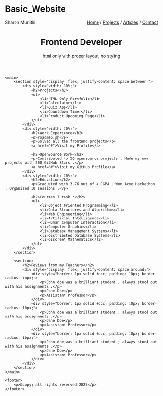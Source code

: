 # Basic_Website
<!DOCTYPE html>
<html lang="en">
<head>
    <meta charset="UTF-8">
    <meta name="viewport" content="width=device-width, initial-scale=1.0">
    <title>Frontend Developer Portfolio</title>
</head>
<body>
    <header>
        <div style="display: flex; justify-content: space-between; align-items: center;">
            <div>Sharon Muriithi</div>
            <nav>
                <a href="#">Home</a> /
                <a href="#">Projects</a> /
                <a href="#">Articles</a> /
                <a href="#">Contact</a>
            </nav>
        </div>
        <div>
            <h1>Frontend Developer</h1>
            <p>html only with proper layout, no styling</p>
        </div>
    </header>

    <main>
        <section style="display: flex; justify-content: space-between;">
            <div style="width: 30%;">
                <h2>Projects</h2>
                <ul>
                    <li>HTML Only Portfolio</li>
                    <li>Calculator</li>
                    <li>Quiz App</li>
                    <li>Countdown Timer</li>
                    <li>Product Upcoming Page</li>
                </ul>
            </div>
            <div style="width: 30%;">
                <h2>Work Experience</h2>
                <p>roadmap.sh</p>
                <p>Solved all the frontend projects</p>
                <a href="#">Visit my Profile</a>
                
                <h2>OpenSource Work</h2>
                <p>Contributed to 50 opensource projects . Made my own projects with 200 GitHub Stars .</p>
                <a href="#">Visit my GitHub Profile</a>
            </div>
            <div style="width: 30%;">
                <h2>Education</h2>
                <p>Graduated with 3.76 out of 4 CGPA . Won Acme Hackathon . Organized 30 sessions .</p>
                
                <h2>Courses I took :</h2>
                <ul>
                    <li>Object Oriented Programming</li>
                    <li>Data Structures and Algorithms</li>
                    <li>Web Engineering</li>
                    <li>Artificial Intelligence</li>
                    <li>Human Computer Interaction</li>
                    <li>Computer Graphics</li>
                    <li>Database Management Systems</li>
                    <li>Distributed Database Systems</li>
                    <li>Discreet Mathematics</li>
                </ul>
            </div>
        </section>

        <section>
            <h2>Reviews from my Teachers</h2>
            <div style="display: flex; justify-content: space-around;">
                <div style="border: 1px solid #ccc; padding: 10px; border-radius: 10px;">
                    <p>John doe was a brilliant student ; always stood out with his assignments .</p>
                    <p>Jane Doe</p>
                    <p>Assistant Professor</p>
                </div>
                <div style="border: 1px solid #ccc; padding: 10px; border-radius: 10px;">
                    <p>John doe was a brilliant student ; always stood out with his assignments .</p>
                    <p>Jane Doe</p>
                    <p>Assistant Professor</p>
                </div>
                <div style="border: 1px solid #ccc; padding: 10px; border-radius: 10px;">
                    <p>John doe was a brilliant student ; always stood out with his assignments .</p>
                    <p>Jane Doe</p>
                    <p>Assistant Professor</p>
                </div>
            </div>
        </section>
    </main>

    <footer>
        <p>&copy; all rights reserved 2025</p>
    </footer>
</body>
</html>
